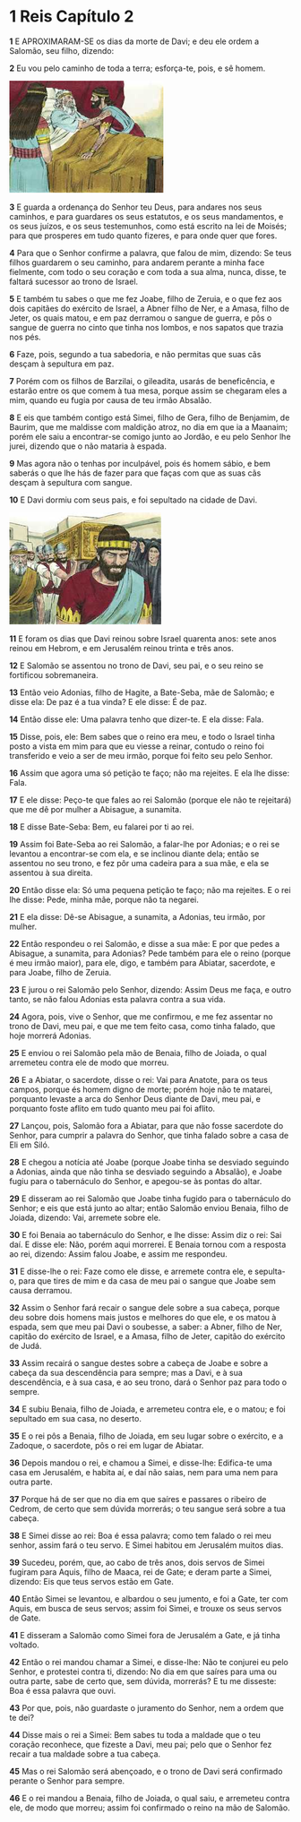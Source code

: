 # 1 Reis Capítulo 2

**1** 	E APROXIMARAM-SE os dias da morte de Davi; e deu ele ordem a Salomão, seu filho, dizendo:

**2** 	Eu vou pelo caminho de toda a terra; esforça-te, pois, e sê homem.

![](../Images/SweetPublishing/11-2-1.jpg) 

**3** 	E guarda a ordenança do Senhor teu Deus, para andares nos seus caminhos, e para guardares os seus estatutos, e os seus mandamentos, e os seus juízos, e os seus testemunhos, como está escrito na lei de Moisés; para que prosperes em tudo quanto fizeres, e para onde quer que fores.

**4** 	Para que o Senhor confirme a palavra, que falou de mim, dizendo: Se teus filhos guardarem o seu caminho, para andarem perante a minha face fielmente, com todo o seu coração e com toda a sua alma, nunca, disse, te faltará sucessor ao trono de Israel.

**5** 	E também tu sabes o que me fez Joabe, filho de Zeruia, e o que fez aos dois capitães do exército de Israel, a Abner filho de Ner, e a Amasa, filho de Jeter, os quais matou, e em paz derramou o sangue de guerra, e pôs o sangue de guerra no cinto que tinha nos lombos, e nos sapatos que trazia nos pés.

**6** 	Faze, pois, segundo a tua sabedoria, e não permitas que suas cãs desçam à sepultura em paz.

**7** 	Porém com os filhos de Barzilai, o gileadita, usarás de beneficência, e estarão entre os que comem à tua mesa, porque assim se chegaram eles a mim, quando eu fugia por causa de teu irmão Absalão.

**8** 	E eis que também contigo está Simei, filho de Gera, filho de Benjamim, de Baurim, que me maldisse com maldição atroz, no dia em que ia a Maanaim; porém ele saiu a encontrar-se comigo junto ao Jordão, e eu pelo Senhor lhe jurei, dizendo que o não mataria à espada.

**9** 	Mas agora não o tenhas por inculpável, pois és homem sábio, e bem saberás o que lhe hás de fazer para que faças com que as suas cãs desçam à sepultura com sangue.

**10** 	E Davi dormiu com seus pais, e foi sepultado na cidade de Davi.

![](../Images/SweetPublishing/11-2-2.jpg) 

**11** 	E foram os dias que Davi reinou sobre Israel quarenta anos: sete anos reinou em Hebrom, e em Jerusalém reinou trinta e três anos.

**12** 	E Salomão se assentou no trono de Davi, seu pai, e o seu reino se fortificou sobremaneira.

**13** 	Então veio Adonias, filho de Hagite, a Bate-Seba, mãe de Salomão; e disse ela: De paz é a tua vinda? E ele disse: É de paz.

**14** 	Então disse ele: Uma palavra tenho que dizer-te. E ela disse: Fala.

**15** 	Disse, pois, ele: Bem sabes que o reino era meu, e todo o Israel tinha posto a vista em mim para que eu viesse a reinar, contudo o reino foi transferido e veio a ser de meu irmão, porque foi feito seu pelo Senhor.

**16** 	Assim que agora uma só petição te faço; não ma rejeites. E ela lhe disse: Fala.

**17** 	E ele disse: Peço-te que fales ao rei Salomão (porque ele não te rejeitará) que me dê por mulher a Abisague, a sunamita.

**18** 	E disse Bate-Seba: Bem, eu falarei por ti ao rei.

**19** 	Assim foi Bate-Seba ao rei Salomão, a falar-lhe por Adonias; e o rei se levantou a encontrar-se com ela, e se inclinou diante dela; então se assentou no seu trono, e fez pôr uma cadeira para a sua mãe, e ela se assentou à sua direita.

**20** 	Então disse ela: Só uma pequena petição te faço; não ma rejeites. E o rei lhe disse: Pede, minha mãe, porque não ta negarei.

**21** 	E ela disse: Dê-se Abisague, a sunamita, a Adonias, teu irmão, por mulher.

**22** 	Então respondeu o rei Salomão, e disse a sua mãe: E por que pedes a Abisague, a sunamita, para Adonias? Pede também para ele o reino (porque é meu irmão maior), para ele, digo, e também para Abiatar, sacerdote, e para Joabe, filho de Zeruia.

**23** 	E jurou o rei Salomão pelo Senhor, dizendo: Assim Deus me faça, e outro tanto, se não falou Adonias esta palavra contra a sua vida.

**24** 	Agora, pois, vive o Senhor, que me confirmou, e me fez assentar no trono de Davi, meu pai, e que me tem feito casa, como tinha falado, que hoje morrerá Adonias.

**25** 	E enviou o rei Salomão pela mão de Benaia, filho de Joiada, o qual arremeteu contra ele de modo que morreu.

**26** 	E a Abiatar, o sacerdote, disse o rei: Vai para Anatote, para os teus campos, porque és homem digno de morte; porém hoje não te matarei, porquanto levaste a arca do Senhor Deus diante de Davi, meu pai, e porquanto foste aflito em tudo quanto meu pai foi aflito.

**27** 	Lançou, pois, Salomão fora a Abiatar, para que não fosse sacerdote do Senhor, para cumprir a palavra do Senhor, que tinha falado sobre a casa de Eli em Siló.

**28** 	E chegou a notícia até Joabe (porque Joabe tinha se desviado seguindo a Adonias, ainda que não tinha se desviado seguindo a Absalão), e Joabe fugiu para o tabernáculo do Senhor, e apegou-se às pontas do altar.

**29** 	E disseram ao rei Salomão que Joabe tinha fugido para o tabernáculo do Senhor; e eis que está junto ao altar; então Salomão enviou Benaia, filho de Joiada, dizendo: Vai, arremete sobre ele.

**30** 	E foi Benaia ao tabernáculo do Senhor, e lhe disse: Assim diz o rei: Sai daí. E disse ele: Não, porém aqui morrerei. E Benaia tornou com a resposta ao rei, dizendo: Assim falou Joabe, e assim me respondeu.

**31** 	E disse-lhe o rei: Faze como ele disse, e arremete contra ele, e sepulta-o, para que tires de mim e da casa de meu pai o sangue que Joabe sem causa derramou.

**32** 	Assim o Senhor fará recair o sangue dele sobre a sua cabeça, porque deu sobre dois homens mais justos e melhores do que ele, e os matou à espada, sem que meu pai Davi o soubesse, a saber: a Abner, filho de Ner, capitão do exército de Israel, e a Amasa, filho de Jeter, capitão do exército de Judá.

**33** 	Assim recairá o sangue destes sobre a cabeça de Joabe e sobre a cabeça da sua descendência para sempre; mas a Davi, e à sua descendência, e à sua casa, e ao seu trono, dará o Senhor paz para todo o sempre.

**34** 	E subiu Benaia, filho de Joiada, e arremeteu contra ele, e o matou; e foi sepultado em sua casa, no deserto.

**35** 	E o rei pôs a Benaia, filho de Joiada, em seu lugar sobre o exército, e a Zadoque, o sacerdote, pôs o rei em lugar de Abiatar.

**36** 	Depois mandou o rei, e chamou a Simei, e disse-lhe: Edifica-te uma casa em Jerusalém, e habita aí, e daí não saias, nem para uma nem para outra parte.

**37** 	Porque há de ser que no dia em que saíres e passares o ribeiro de Cedrom, de certo que sem dúvida morrerás; o teu sangue será sobre a tua cabeça.

**38** 	E Simei disse ao rei: Boa é essa palavra; como tem falado o rei meu senhor, assim fará o teu servo. E Simei habitou em Jerusalém muitos dias.

**39** 	Sucedeu, porém, que, ao cabo de três anos, dois servos de Simei fugiram para Aquis, filho de Maaca, rei de Gate; e deram parte a Simei, dizendo: Eis que teus servos estão em Gate.

**40** 	Então Simei se levantou, e albardou o seu jumento, e foi a Gate, ter com Aquis, em busca de seus servos; assim foi Simei, e trouxe os seus servos de Gate.

**41** 	E disseram a Salomão como Simei fora de Jerusalém a Gate, e já tinha voltado.

**42** 	Então o rei mandou chamar a Simei, e disse-lhe: Não te conjurei eu pelo Senhor, e protestei contra ti, dizendo: No dia em que saíres para uma ou outra parte, sabe de certo que, sem dúvida, morrerás? E tu me disseste: Boa é essa palavra que ouvi.

**43** 	Por que, pois, não guardaste o juramento do Senhor, nem a ordem que te dei?

**44** 	Disse mais o rei a Simei: Bem sabes tu toda a maldade que o teu coração reconhece, que fizeste a Davi, meu pai; pelo que o Senhor fez recair a tua maldade sobre a tua cabeça.

**45** 	Mas o rei Salomão será abençoado, e o trono de Davi será confirmado perante o Senhor para sempre.

**46** 	E o rei mandou a Benaia, filho de Joiada, o qual saiu, e arremeteu contra ele, de modo que morreu; assim foi confirmado o reino na mão de Salomão.

